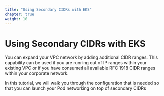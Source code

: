 ```yaml
---
title: "Using Secondary CIDRs with EKS"
chapter: true
weight: 10
---
```


# Using Secondary CIDRs with EKS

You can expand your VPC network by adding additional CIDR ranges. This capability can be used if you are running out of IP ranges within your existing VPC or if you have consumed all available RFC 1918 CIDR ranges within your corporate network. 

In this tutorial, we will walk you through the configuration that is needed so that you can launch your Pod networking on top of secondary CIDRs

